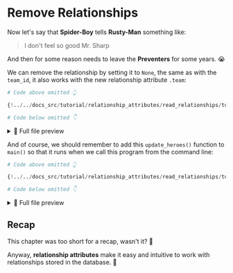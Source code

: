 # Remove Relationships

Now let's say that **Spider-Boy** tells **Rusty-Man** something like:

> I don't feel so good Mr. Sharp

And then for some reason needs to leave the **Preventers** for some years. 😭

We can remove the relationship by setting it to `None`, the same as with the `team_id`, it also works with the new relationship attribute `.team`:

```Python hl_lines="9"
# Code above omitted 👆

{!../../docs_src/tutorial/relationship_attributes/read_relationships/tutorial002.py[ln:105-116]!}

# Code below omitted 👇
```

<details>
<summary>👀 Full file preview</summary>

```Python
{!../../docs_src/tutorial/relationship_attributes/read_relationships/tutorial002.py!}
```

</details>

And of course, we should remember to add this `update_heroes()` function to `main()` so that it runs when we call this program from the command line:

```Python hl_lines="7"
# Code above omitted 👆

{!../../docs_src/tutorial/relationship_attributes/read_relationships/tutorial002.py[ln:119-123]!}

# Code below omitted 👇
```

<details>
<summary>👀 Full file preview</summary>

```Python
{!../../docs_src/tutorial/relationship_attributes/read_relationships/tutorial002.py!}
```

</details>

## Recap

This chapter was too short for a recap, wasn't it? 🤔

Anyway, **relationship attributes** make it easy and intuitive to work with relationships stored in the database. 🎉
